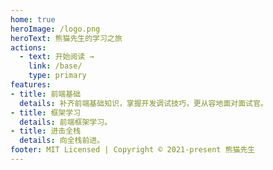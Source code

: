 ```yaml
---
home: true
heroImage: /logo.png
heroText: 熊猫先生的学习之旅
actions:
  - text: 开始阅读 →
    link: /base/
    type: primary
features:
- title: 前端基础
  details: 补齐前端基础知识，掌握开发调试技巧，更从容地面对面试官。
- title: 框架学习
  details: 前端框架学习。
- title: 进击全栈
  details: 向全栈前进。
footer: MIT Licensed | Copyright © 2021-present 熊猫先生
---
```

